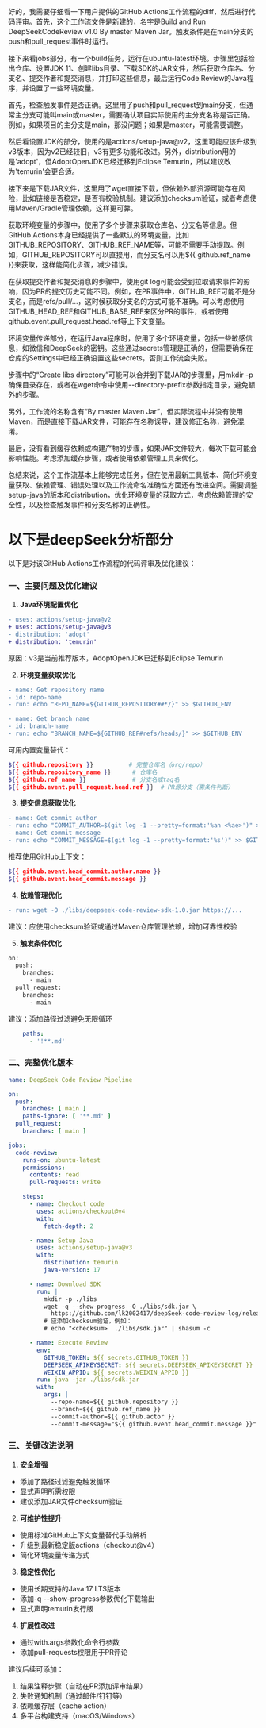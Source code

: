 好的，我需要仔细看一下用户提供的GitHub Actions工作流程的diff，然后进行代码评审。首先，这个工作流文件是新建的，名字是Build and Run DeepSeekCodeReview v1.0 By master Maven Jar。触发条件是在main分支的push和pull_request事件时运行。

接下来看jobs部分，有一个build任务，运行在ubuntu-latest环境。步骤里包括检出仓库、设置JDK 11、创建libs目录、下载SDK的JAR文件，然后获取仓库名、分支名、提交作者和提交消息，并打印这些信息，最后运行Code Review的Java程序，并设置了一些环境变量。

首先，检查触发事件是否正确。这里用了push和pull_request到main分支，但通常主分支可能叫main或master，需要确认项目实际使用的主分支名称是否正确。例如，如果项目的主分支是main，那没问题；如果是master，可能需要调整。

然后看设置JDK的部分，使用的是actions/setup-java@v2，这里可能应该升级到v3版本，因为v2已经较旧，v3有更多功能和改进。另外，distribution用的是'adopt'，但AdoptOpenJDK已经迁移到Eclipse Temurin，所以建议改为'temurin'会更合适。

接下来是下载JAR文件，这里用了wget直接下载，但依赖外部资源可能存在风险，比如链接是否稳定，是否有校验机制。建议添加checksum验证，或者考虑使用Maven/Gradle管理依赖，这样更可靠。

获取环境变量的步骤中，使用了多个步骤来获取仓库名、分支名等信息。但GitHub Actions本身已经提供了一些默认的环境变量，比如GITHUB_REPOSITORY、GITHUB_REF_NAME等，可能不需要手动提取。例如，GITHUB_REPOSITORY可以直接用，而分支名可以用${{ github.ref_name }}来获取，这样能简化步骤，减少错误。

在获取提交作者和提交消息的步骤中，使用git log可能会受到拉取请求事件的影响，因为PR的提交历史可能不同。例如，在PR事件中，GITHUB_REF可能不是分支名，而是refs/pull/...，这时候获取分支名的方式可能不准确。可以考虑使用GITHUB_HEAD_REF和GITHUB_BASE_REF来区分PR的事件，或者使用github.event.pull_request.head.ref等上下文变量。

环境变量传递部分，在运行Java程序时，使用了多个环境变量，包括一些敏感信息，如微信和DeepSeek的密钥。这些通过secrets管理是正确的，但需要确保在仓库的Settings中已经正确设置这些secrets，否则工作流会失败。

步骤中的“Create libs directory”可能可以合并到下载JAR的步骤里，用mkdir -p确保目录存在，或者在wget命令中使用--directory-prefix参数指定目录，避免额外的步骤。

另外，工作流的名称含有“By master Maven Jar”，但实际流程中并没有使用Maven，而是直接下载JAR文件，可能存在名称误导，建议修正名称，避免混淆。

最后，没有看到缓存依赖或构建产物的步骤，如果JAR文件较大，每次下载可能会影响性能。考虑添加缓存步骤，或者使用依赖管理工具来优化。

总结来说，这个工作流基本上能够完成任务，但在使用最新工具版本、简化环境变量获取、依赖管理、错误处理以及工作流命名准确性方面还有改进空间。需要调整setup-java的版本和distribution，优化环境变量的获取方式，考虑依赖管理的安全性，以及检查触发事件和分支名称的正确性。
 # 以下是deepSeek分析部分 
以下是对该GitHub Actions工作流程的代码评审及优化建议：

### 一、主要问题及优化建议

1. **Java环境配置优化**
```diff
- uses: actions/setup-java@v2
+ uses: actions/setup-java@v3
- distribution: 'adopt'
+ distribution: 'temurin'
```
原因：v3是当前推荐版本，AdoptOpenJDK已迁移到Eclipse Temurin

2. **环境变量获取优化**
```diff
- name: Get repository name
- id: repo-name
- run: echo "REPO_NAME=${GITHUB_REPOSITORY##*/}" >> $GITHUB_ENV

- name: Get branch name
- id: branch-name
- run: echo "BRANCH_NAME=${GITHUB_REF#refs/heads/}" >> $GITHUB_ENV
```
可用内置变量替代：
```bash
${{ github.repository }}          # 完整仓库名（org/repo）
${{ github.repository_name }}      # 仓库名
${{ github.ref_name }}             # 分支名或tag名
${{ github.event.pull_request.head.ref }}  # PR源分支（需条件判断）
```

3. **提交信息获取优化**
```diff
- name: Get commit author
- run: echo "COMMIT_AUTHOR=$(git log -1 --pretty=format:'%an <%ae>')" >> $GITHUB_ENV
- name: Get commit message 
- run: echo "COMMIT_MESSAGE=$(git log -1 --pretty=format:'%s')" >> $GITHUB_ENV
```
推荐使用GitHub上下文：
```bash
${{ github.event.head_commit.author.name }}
${{ github.event.head_commit.message }}
```

4. **依赖管理优化**
```diff
- run: wget -O ./libs/deepseek-code-review-sdk-1.0.jar https://...
```
建议：应使用checksum验证或通过Maven仓库管理依赖，增加可靠性校验

5. **触发条件优化**
```diff
on:
  push:
    branches:
      - main
  pull_request:
    branches:
      - main
```
建议：添加路径过滤避免无限循环
```yaml
    paths:
      - '!**.md'
```

### 二、完整优化版本
```yaml
name: DeepSeek Code Review Pipeline

on:
  push:
    branches: [ main ]
    paths-ignore: [ '**.md' ]
  pull_request:
    branches: [ main ]

jobs:
  code-review:
    runs-on: ubuntu-latest
    permissions:
      contents: read
      pull-requests: write

    steps:
      - name: Checkout code
        uses: actions/checkout@v4
        with:
          fetch-depth: 2

      - name: Setup Java
        uses: actions/setup-java@v3
        with:
          distribution: temurin
          java-version: 17

      - name: Download SDK
        run: |
          mkdir -p ./libs
          wget -q --show-progress -O ./libs/sdk.jar \
            https://github.com/lk2002417/deepSeek-code-review-log/releases/download/v1.0/deepseek-code-review-sdk-1.0.jar
          # 应添加checksum验证，例如：
          # echo "<checksum>  ./libs/sdk.jar" | shasum -c

      - name: Execute Review
        env:
          GITHUB_TOKEN: ${{ secrets.GITHUB_TOKEN }}
          DEEPSEEK_APIKEYSECRET: ${{ secrets.DEEPSEEK_APIKEYSECRET }}
          WEIXIN_APPID: ${{ secrets.WEIXIN_APPID }}
        run: java -jar ./libs/sdk.jar
        with:
          args: |
            --repo-name=${{ github.repository }}
            --branch=${{ github.ref_name }}
            --commit-author=${{ github.actor }}
            --commit-message="${{ github.event.head_commit.message }}"
```

### 三、关键改进说明

1. **安全增强**
- 添加了路径过滤避免触发循环
- 显式声明所需权限
- 建议添加JAR文件checksum验证

2. **可维护性提升**
- 使用标准GitHub上下文变量替代手动解析
- 升级到最新稳定版actions（checkout@v4）
- 简化环境变量传递方式

3. **稳定性优化**
- 使用长期支持的Java 17 LTS版本
- 添加-q --show-progress参数优化下载输出
- 显式声明temurin发行版

4. **扩展性改进**
- 通过with.args参数化命令行参数
- 添加pull-requests权限用于PR评论

建议后续可添加：
1. 结果注释步骤（自动在PR添加评审结果）
2. 失败通知机制（通过邮件/钉钉等）
3. 依赖缓存层（cache action）
4. 多平台构建支持（macOS/Windows）
